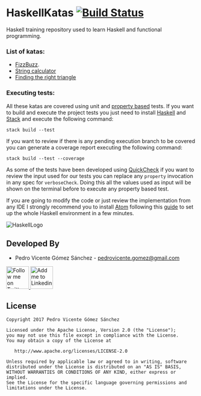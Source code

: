 # HaskellKatas [![Build Status](https://travis-ci.org/pedrovgs/HaskellKatas.svg?branch=master)](https://travis-ci.org/pedrovgs/HaskellKatas)

Haskell training repository used to learn Haskell and functional programming.


### List of katas:

* [FizzBuzz](http://codingdojo.org/cgi-bin/index.pl?KataFizzBuzz).
* [String calculator](http://osherove.com/tdd-kata-1/)
* [Finding the right triangle](https://gist.github.com/pedrovgs/32189838165fbe5c9e773ede534b97f4)

### Executing tests:

All these katas are covered using unit and [property based](https://en.wikipedia.org/wiki/QuickCheck) tests. If you want to build and execute the project tests you just need to install [Haskell](https://www.haskell.org/platform/) and [Stack](https://docs.haskellstack.org/en/stable/README/) and execute the following command:

```
stack build --test
```

If you want to review if there is any pending execution branch to be covered you can generate a coverage report executing the following command:

```
stack build --test --coverage
```

As some of the tests have been developed using [QuickCheck](https://wiki.haskell.org/Introduction_to_QuickCheck2) if you want to review the input used for our tests you can replace any ``property`` invocation in any spec for ``verboseCheck``. Doing this all the values used as input will be shown on the terminal before to execute any property based test.

If you are going to modify the code or just review the implementation from any IDE I strongly recommend you to install [Atom](https://atom.io/) following this [guide](https://github.com/simonmichael/haskell-atom-setup) to set up the whole Haskell environment in a few minutes.


![HaskellLogo](https://upload.wikimedia.org/wikipedia/commons/thumb/1/1c/Haskell-Logo.svg/245px-Haskell-Logo.svg.png)

Developed By
------------

* Pedro Vicente Gómez Sánchez - <pedrovicente.gomez@gmail.com>

<a href="https://twitter.com/pedro_g_s">
  <img alt="Follow me on Twitter" src="https://image.freepik.com/iconos-gratis/twitter-logo_318-40209.jpg" height="60" width="60"/>
</a>
<a href="https://es.linkedin.com/in/pedrovgs">
  <img alt="Add me to Linkedin" src="https://image.freepik.com/iconos-gratis/boton-del-logotipo-linkedin_318-84979.png" height="60" width="60"/>
</a>

License
-------

    Copyright 2017 Pedro Vicente Gómez Sánchez

    Licensed under the Apache License, Version 2.0 (the "License");
    you may not use this file except in compliance with the License.
    You may obtain a copy of the License at

       http://www.apache.org/licenses/LICENSE-2.0

    Unless required by applicable law or agreed to in writing, software
    distributed under the License is distributed on an "AS IS" BASIS,
    WITHOUT WARRANTIES OR CONDITIONS OF ANY KIND, either express or implied.
    See the License for the specific language governing permissions and
    limitations under the License.
